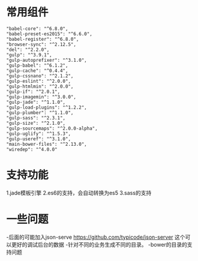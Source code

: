 # 常用组件
    "babel-core": "^6.8.0",
    "babel-preset-es2015": "^6.6.0",
    "babel-register": "^6.8.0",
    "browser-sync": "^2.12.5",
    "del": "^2.2.0",
    "gulp": "^3.9.1",
    "gulp-autoprefixer": "^3.1.0",
    "gulp-babel": "^6.1.2",
    "gulp-cache": "^0.4.4",
    "gulp-cssnano": "^2.1.2",
    "gulp-eslint": "^2.0.0",
    "gulp-htmlmin": "^2.0.0",
    "gulp-if": "^2.0.1",
    "gulp-imagemin": "^3.0.0",
    "gulp-jade": "^1.1.0",
    "gulp-load-plugins": "^1.2.2",
    "gulp-plumber": "^1.1.0",
    "gulp-sass": "^2.3.1",
    "gulp-size": "^2.1.0",
    "gulp-sourcemaps": "^2.0.0-alpha",
    "gulp-uglify": "^1.5.3",
    "gulp-useref": "^3.1.0",
    "main-bower-files": "^2.13.0",
    "wiredep": "^4.0.0"
# 支持功能
1.jade模板引擎
2.es6的支持，会自动转换为es5
3.sass的支持
# 一些问题
-后面的可能加入json-serve
    https://github.com/typicode/json-server
    这个可以更好的调试后台的数据
-针对不同的业务生成不同的目录。
-bower的目录的支持问题